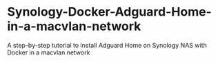 # Synology-Docker-Adguard-Home-in-a-macvlan-network
A step-by-step tutorial to install Adguard Home on Synology NAS with Docker in a macvlan network
